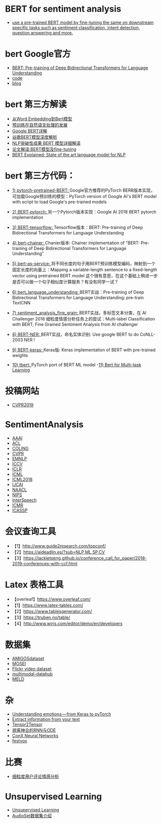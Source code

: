 # BERT for sentiment analysis
  - [use a pre-trained BERT model by fine-tuning the same on downstream specific tasks such as sentiment classification, intent detection, question answering and more.](https://medium.com/huggingface/multi-label-text-classification-using-bert-the-mighty-transformer-69714fa3fb3d)
# bert Google官方
  - [BERT: Pre-training of Deep Bidirectional Transformers for Language Understanding](https://arxiv.org/abs/1810.04805)
  - [code](https://github.com/google-research/bert)
  - [blog](https://ai.googleblog.com/2018/11/open-sourcing-bert-state-of-art-pre.html)
# bert 第三方解读
  - [从Word Embedding到Bert模型](https://zhuanlan.zhihu.com/p/49271699)
  - [预训练在自然语言处理的发展](https://mp.weixin.qq.com/s/LGJvvhotSg7XMn8mg3TZUw)
  - [Google BERT详解](https://zhuanlan.zhihu.com/p/46652512)
  - [谷歌BERT模型深度解析](https://blog.csdn.net/qq_39521554/article/details/83062188)
  - [NLP突破性成果 BERT 模型详细解读](https://zhuanlan.zhihu.com/p/46997268)
  - [论文解读:BERT模型及fine-tuning](https://zhuanlan.zhihu.com/p/46833276)
  - [BERT Explained: State of the art language model for NLP](https://towardsdatascience.com/bert-explained-state-of-the-art-language-model-for-nlp-f8b21a9b6270)
# bert 第三方代码：

- [1) pytorch-pretrained-BERT: ](https://github.com/huggingface/pytorch-pretrained-BERT)
Google官方推荐的PyTorch BERB版本实现，可加载Google预训练的模型：PyTorch version of Google AI's BERT model with script to load Google's pre-trained models

- [2) BERT-pytorch: ](https://github.com/codertimo/BERT-pytorch)
另一个Pytorch版本实现：Google AI 2018 BERT pytorch implementation

- [3) BERT-tensorflow: ](https://github.com/guotong1988/BERT-tensorflow)
Tensorflow版本：BERT: Pre-training of Deep Bidirectional Transformers for Language Understanding

- [4) bert-chainer: ](https://github.com/soskek/bert-chainer)
Chanier版本: Chainer implementation of "BERT: Pre-training of Deep Bidirectional Transformers for Language Understanding"

- [5) bert-as-service: ](https://github.com/hanxiao/bert-as-service)
将不同长度的句子用BERT预训练模型编码，映射到一个固定长度的向量上：Mapping a variable-length sentence to a fixed-length vector using pretrained BERT model
这个很有意思，在这个基础上稍进一步是否可以做一个句子相似度计算服务？有没有同学一试？

- [6) bert_language_understanding: ](https://github.com/brightmart/bert_language_understanding)
BERT实战：Pre-training of Deep Bidirectional Transformers for Language Understanding: pre-train TextCNN

- [7) sentiment_analysis_fine_grain: ](https://github.com/brightmart/sentiment_analysis_fine_grain)
BERT实战，多标签文本分类，在 AI Challenger 2018 细粒度情感分析任务上的尝试：Multi-label Classification with BERT; Fine Grained Sentiment Analysis from AI challenger

- [8) BERT-NER: ](https://github.com/kyzhouhzau/BERT-NER)
BERT实战，命名实体识别: Use google BERT to do CoNLL-2003 NER !

- [9) BERT-keras: ](https://github.com/Separius/BERT-keras)
Keras版: Keras implementation of BERT with pre-trained weights

- [10) tbert: ](https://github.com/innodatalabs/tbert)
PyTorch port of BERT ML model
-[11) Bert for Multi-task Learning](https://github.com/JayYip/bert-multitask-learning)
# 投稿网站
  - [CVPR2019](https://cmt3.research.microsoft.com/User/Login?ReturnUrl=%2FConference%2FRecent)
# SentimentAnalysis

  - [AAAI](https://www.aaai.org/)
  - [ACL](http://dblp.uni-trier.de/db/conf/acl/)
  - [COLING](https://dblp.org/db/conf/coling/index)
  - [CVPR](https://dblp.uni-trier.de/db/conf/cvpr/)
  - [EMNLP](https://dblp.uni-trier.de/db/conf/emnlp/)
  - [ICCV](https://dblp.uni-trier.de/db/conf/iccv/)
  - [ICLR](https://iclr.cc/)
  - [ICML](https://icml.cc/)
  - [ICML2018](https://icml.cc/Conferences/2018/Schedule?type=Oral)
  - [IJCAI](https://www.ijcai.org/)
  - [NAACL](http://naacl.org/)
  - [NIPS](https://nips.cc/)
  - [InterSpeech](https://dblp.uni-trier.de/db/conf/interspeech/)
  - [ICMR](https://dblp.uni-trier.de/db/conf/mir/)
  - [ICASSP](https://dblp.uni-trier.de/db/conf/icassp/)
# 会议查询工具
  - 【1】http://www.guide2research.com/topconf/
  - 【2】https://aideadlin.es/?sub=NLP,ML,SP,CV
  - 【3】https://jackietseng.github.io/conference_call_for_paper/2018-2019-conferences-with-ccf.html
# Latex 表格工具
  - 【overleaf】https://www.overleaf.com/
  - 【1】https://www.latex-tables.com/
  - 【2】https://www.tablesgenerator.com/
  - 【3】https://truben.no/table/
  - 【4】http://www.wiris.com/editor/demo/en/developers
# 数据集
  - [AMIGOSdataset](http://www.eecs.qmul.ac.uk/mmv/datasets/amigos/index.html)
  - [MOSEI](http://immortal.multicomp.cs.cmu.edu/raw_datasets/)
  - [Flickr video dataset](https://projects.csail.mit.edu/soundnet/)
  - [multimodal-datahub](https://github.com/yyf17/multimodal-datahub)
  - [MELD](https://github.com/yyf17/MELD)
# 杂
  - [Understanding emotions — from Keras to pyTorch](https://medium.com/huggingface/understanding-emotions-from-keras-to-pytorch-3ccb61d5a983)
  - [Extract information from your text](https://azure.microsoft.com/en-us/services/cognitive-services/text-analytics/)
  - [Tensor2Tensor](https://github.com/tensorflow/tensor2tensor#speech-recognition)
  - [貌离神合的RNN与ODE](https://www.jiqizhixin.com/articles/2018-06-29-3)
  - [ConX Neural Networks](https://conx.readthedocs.io/en/latest/README.html)
  - [festvox](http://festvox.org/)
# 比赛
 - [细粒度用户评论情感分析](https://challenger.ai/competition/fsauor2018?type=myteam)
# Unsupervised Learning
 - [Unsupervised Learning](https://github.com/aleju/papers/edit/master/neural-nets/Deep_Clustering_for_Unsupervised_Learning_of_Visual_Features.md)
 - [AudioSet数据集介绍](https://zhuanlan.zhihu.com/p/38575723)
